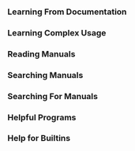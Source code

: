 ### Learning From Documentation

### Learning Complex Usage

### Reading Manuals

### Searching Manuals

### Searching For Manuals

### Helpful Programs

### Help for Builtins
